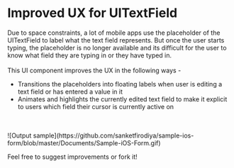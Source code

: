 # Improved UX for UITextField
Due to space constraints, a lot of mobile apps use the placeholder of the UITextField to label what the text field represents. But once the user starts typing, the placeholder is no longer available and its difficult for the user to know what field they are typing in or they have typed in.<br/><br/>
This UI component improves the UX in the following ways - 
- Transitions the placeholders into floating labels when user is editing a text field or has entered a value in it
- Animates and highlights the currently edited text field to make it explicit to users which field their cursor is currently active on
<br/>
<br/>
![Output sample](https://github.com/sanketfirodiya/sample-ios-form/blob/master/Documents/Sample-iOS-Form.gif)

Feel free to suggest improvements or fork it!
